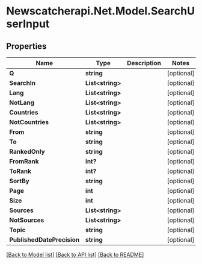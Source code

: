 # Newscatcherapi.Net.Model.SearchUserInput

## Properties

Name | Type | Description | Notes
------------ | ------------- | ------------- | -------------
**Q** | **string** |  | [optional] 
**SearchIn** | **List&lt;string&gt;** |  | [optional] 
**Lang** | **List&lt;string&gt;** |  | [optional] 
**NotLang** | **List&lt;string&gt;** |  | [optional] 
**Countries** | **List&lt;string&gt;** |  | [optional] 
**NotCountries** | **List&lt;string&gt;** |  | [optional] 
**From** | **string** |  | [optional] 
**To** | **string** |  | [optional] 
**RankedOnly** | **string** |  | [optional] 
**FromRank** | **int?** |  | [optional] 
**ToRank** | **int?** |  | [optional] 
**SortBy** | **string** |  | [optional] 
**Page** | **int** |  | [optional] 
**Size** | **int** |  | [optional] 
**Sources** | **List&lt;string&gt;** |  | [optional] 
**NotSources** | **List&lt;string&gt;** |  | [optional] 
**Topic** | **string** |  | [optional] 
**PublishedDatePrecision** | **string** |  | [optional] 

[[Back to Model list]](../README.md#documentation-for-models) [[Back to API list]](../README.md#documentation-for-api-endpoints) [[Back to README]](../README.md)

